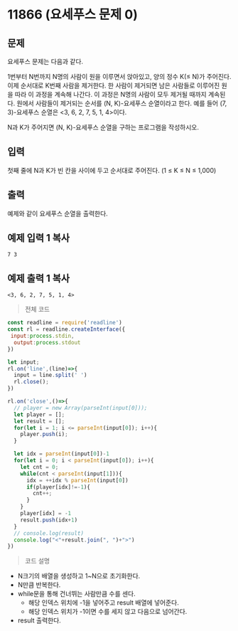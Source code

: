 # 11866 (요세푸스 문제 0)

## 문제

요세푸스 문제는 다음과 같다.

1번부터 N번까지 N명의 사람이 원을 이루면서 앉아있고, 양의 정수 K(≤ N)가 주어진다. 이제 순서대로 K번째 사람을 제거한다. 한 사람이 제거되면 남은 사람들로 이루어진 원을 따라 이 과정을 계속해 나간다. 이 과정은 N명의 사람이 모두 제거될 때까지 계속된다. 원에서 사람들이 제거되는 순서를 (N, K)-요세푸스 순열이라고 한다. 예를 들어 (7, 3)-요세푸스 순열은 <3, 6, 2, 7, 5, 1, 4>이다.

N과 K가 주어지면 (N, K)-요세푸스 순열을 구하는 프로그램을 작성하시오.

## 입력

첫째 줄에 N과 K가 빈 칸을 사이에 두고 순서대로 주어진다. (1 ≤ K ≤ N ≤ 1,000)

## 출력

예제와 같이 요세푸스 순열을 출력한다.

## 예제 입력 1 복사

```
7 3

```

## 예제 출력 1 복사

```
<3, 6, 2, 7, 5, 1, 4>
```

> 전체 코드

```node.js
const readline = require('readline')
const rl = readline.createInterface({
 input:process.stdin,
  output:process.stdout
})

let input;
rl.on('line',(line)=>{
  input = line.split(' ')
  rl.close();
})

rl.on('close',()=>{
  // player = new Array(parseInt(input[0]));
  let player = [];
  let result = [];
  for(let i = 1; i <= parseInt(input[0]); i++){
    player.push(i);
  }

  let idx = parseInt(input[0])-1
  for(let i = 0; i < parseInt(input[0]); i++){
    let cnt = 0;
    while(cnt < parseInt(input[1])){
      idx = ++idx % parseInt(input[0])
      if(player[idx]!=-1){
        cnt++;
      }
    }
    player[idx] = -1
    result.push(idx+1)
  }
  // console.log(result)
  console.log("<"+result.join(", ")+">")
})
```

> 코드 설명

- N크기의 배열을 생성하고 1~N으로 초기화한다.
- N만큼 반복한다.
- while문을 통해 건너뛰는 사람만큼 수를 센다. 
  - 해당 인덱스 위치에 -1을 넣어주고 result 배열에 넣어준다.
  - 해당 인덱스 위치가 -1이면 수를 세지 않고 다음으로 넘어간다.
- result 출력한다.